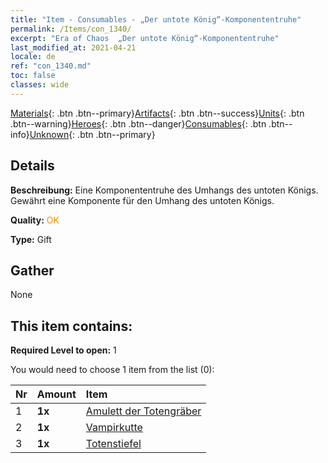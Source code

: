 ```yaml
---
title: "Item - Consumables - „Der untote König“-Komponententruhe"
permalink: /Items/con_1340/
excerpt: "Era of Chaos  „Der untote König“-Komponententruhe"
last_modified_at: 2021-04-21
locale: de
ref: "con_1340.md"
toc: false
classes: wide
---
```

 [Materials](/de/Items/){: .btn .btn--primary}[Artifacts](/de/Items/Artifacts/){: .btn .btn--success}[Units](/de/Items/Units/){: .btn .btn--warning}[Heroes](/de/Items/Heroes/){: .btn .btn--danger}[Consumables](/de/Items/Consumables/){: .btn .btn--info}[Unknown](/de/Items/Unknown/){: .btn .btn--primary}

## Details
 **Beschreibung:** Eine Komponententruhe des Umhangs des untoten Königs. Gewährt eine Komponente für den Umhang des untoten Königs.

 **Quality:** <span style="color: #FF8C00">OK</span>

 **Type:** Gift

## Gather

  None

## This item contains:

 **Required Level to open:** 1

 You would need to choose 1 item from the list (0):

  | Nr | Amount |     Item    |
  |:---|:-------|:------------|
  | 1 |  **1x** | [Amulett der Totengräber](/de/Items/art_129/) |  | 
  | 2 |  **1x** | [Vampirkutte](/de/Items/art_130/) |  | 
  | 3 |  **1x** | [Totenstiefel](/de/Items/art_131/) |  | 
